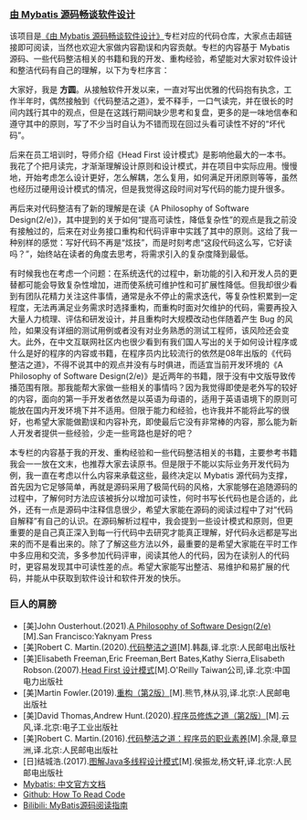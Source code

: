 ### [由 Mybatis 源码畅谈软件设计](https://juejin.cn/column/7448440471012147210)

该项目是[《由 Mybatis 源码畅谈软件设计》](https://juejin.cn/column/7448440471012147210)专栏对应的代码仓库，大家点击超链接即可阅读，当然也欢迎大家做内容勘误和内容贡献。专栏的内容基于 Mybatis 源码、一些代码整洁相关的书籍和我的开发、重构经验，希望能对大家对软件设计和整洁代码有自己的理解，以下为专栏序言：

大家好，我是 **方圆**。从接触软件开发以来，一直对写出优雅的代码抱有执念，工作半年时，偶然接触到《代码整洁之道》，爱不释手，一口气读完，并在很长的时间内践行其中的观点，但是在这践行期间缺少思考和复盘，更多的是一味地信奉和遵守其中的原则，写了不少当时自认为不错而现在回过头看可读性不好的“坏代码”。

后来在员工培训时，导师介绍《Head First 设计模式》是影响他最大的一本书。我花了个把月读完，才渐渐理解设计原则和设计模式，并在项目中实际应用。慢慢地，开始考虑怎么设计更好，怎么解耦，怎么复用，如何满足开闭原则等等，虽然也经历过硬用设计模式的情况，但是我觉得这段时间对写代码的能力提升很多。

再后来对代码整洁有了新的理解是在读《A Philosophy of Software Design(2/e)》，其中提到的关于如何“提高可读性，降低复杂性”的观点是我之前没有接触过的，后来在对业务接口重构和代码评审中实践了其中的原则。这给了我一种别样的感觉：写好代码不再是“炫技”，而是时刻考虑“这段代码这么写，它好读吗？”，始终站在读者的角度去思考，将需求引入的复杂度降到最低。

有时候我也在考虑一个问题：在系统迭代的过程中，新功能的引入和开发人员的更替都可能会导致复杂性增加，进而使系统可维护性和可扩展性降低。但我却很少看到有团队花精力关注这件事情，通常是永不停止的需求迭代，等复杂性积累到一定程度，无法再满足业务需求时选择重构，而重构时面对欠维护的代码，需要再投入大量人力梳理、评估和研发设计，并且重构时大规模改动也伴随着产生 Bug 的风险，如果没有详细的测试用例或者没有对业务熟悉的测试工程师，该风险还会变大。此外，在中文互联网社区内也很少看到有我们国人写出的关于如何设计程序或什么是好的程序的内容或书籍，在程序员内比较流行的依然是08年出版的《代码整洁之道》，不得不说其中的观点并没有与时俱进，而适宜当前开发环境的《A Philosophy of Software Design(2/e)》是近两年的书籍，限于没有中文版导致传播范围有限。那我能帮大家做一些相关的事情吗？因为我觉得即使是老外写的较好的内容，面向的第一手开发者依然是以英语为母语的，适用于英语语境下的原则可能放在国内开发环境下并不适用。但限于能力和经验，也许我并不能将此写的很好，也希望大家能做勘误和内容补充，即使最后它没有非常棒的内容，那么能为新人开发者提供一些经验，少走一些弯路也是好的吧？

本专栏的内容基于我的开发、重构经验和一些代码整洁相关的书籍，主要参考书籍我会一一放在文末，也推荐大家去读原书。但是限于不能以实际业务开发代码为例，我一直在考虑以什么内容来承载这些，最终决定以 Mybatis 源代码为支撑，首先因为它足够简单，再就是源码采用了极简代码的风格，大家能够在追随源码的过程中，了解何时方法应该被拆分以增加可读性，何时书写长代码也是合适的，此外，还有一点是源码中注释信息很少，希望大家能在源码的阅读过程中了对“代码自解释”有自己的认识。在源码解析过程中，我会提到一些设计模式和原则，但更重要的是自己真正深入到每一行代码中去研究才能真正理解，好代码永远都是写出来的而不是看出来的。除了了解这些方法以外，最重要的是希望大家能在平时工作中多应用和交流，多多参加代码评审，阅读其他人的代码，因为在读别人的代码时，更容易发现其中可读性差的点。希望大家能写出整洁、易维护和易扩展的代码，并能从中获取到软件设计和软件开发的快乐。

### 巨人的肩膀

- [美]John Ousterhout.(2021).[A Philosophy of Software Design(2/e)](https://github.com/yingang/aposd2e-zh)[M].San Francisco:Yaknyam Press
- [美]Robert C. Martin.(2020).[代码整洁之道](https://book.douban.com/subject/34986245/)[M].韩磊,译.北京:人民邮电出版社
- [美]Elisabeth Freeman,Eric Freeman,Bert Bates,Kathy Sierra,Elisabeth Robson.(2007).[Head First 设计模式](https://book.douban.com/subject/35779421/)[M].O'Reilly Taiwan公司,译.北京:中国电力出版社
- [美]Martin Fowler.(2019).[重构（第2版）](https://book.douban.com/subject/30468597/)[M].熊节,林从羽,译.北京:人民邮电出版社
- [美]David Thomas,Andrew Hunt.(2020).[程序员修炼之道（第2版）](https://book.douban.com/subject/35006892/)[M].云风,译.北京:电子工业出版社
- [美]Robert C. Martin.(2016).[代码整洁之道：程序员的职业素养](https://book.douban.com/subject/26919457/)[M].余晟,章显洲,译.北京:人民邮电出版社
- [日]结城浩.(2017).[图解Java多线程设计模式](https://book.douban.com/subject/27116724/)[M].侯振龙,杨文轩,译.北京:人民邮电出版社
- [Mybatis: 中文官方文档](https://mybatis.org/mybatis-3/zh_CN/index.html)
- [Github: How To Read Code](https://github.com/aredridel/how-to-read-code?tab=readme-ov-file)
- [Bilibili: MyBatis源码阅读指南](https://www.bilibili.com/read/cv7933087)
